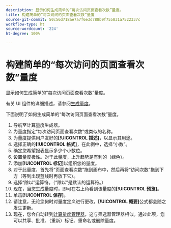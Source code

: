 ```yaml
---
description: 显示如何生成简单的“每次访问页面查看次数”量度。
title: 构建简单的“每次访问的页面查看次数”量度
source-git-commit: 50c56d718ae7a7f6e3d788b9f755831a7522337c
workflow-type: ht
source-wordcount: '224'
ht-degree: 100%

---
```


# 构建简单的“每次访问的页面查看次数”量度

显示如何生成简单的“每次访问页面查看次数”量度。

有关 UI 组件的详细描述，请参阅[生成量度](/help/components/calc-metrics/cm-workflow/cm-build-metrics.md)。

下面说明了如何生成简单的“每次访问页面查看次数”量度。

1. 导航至计算量度生成器。
1. 为量度指定“每次访问页面查看次数”或类似的名称。
1. 为量度提供用户友好的&#x200B;**[!UICONTROL 描述]**，以显示其用途。
1. 选择正确的&#x200B;**[!UICONTROL 格式]**，在此例中，选择“小数”。
1. 确定您希望报表显示多少个小数位。
1. 设置量度极性。对于此量度，上升趋势是有利的（绿色）。
1. 添加&#x200B;**[!UICONTROL 标记]**&#x200B;以组织您的量度。
1. 对于此量度，首先将“页面查看次数”拖到画布中，然后再将“访问次数”拖到下方（等到出现蓝线时再放下它）。
1. 选择“除以”运算符。（“除以”是默认的运算符。）
1. 现在，当您生成量度时，即可在右上角看到该量度的&#x200B;**[!UICONTROL 预览]**。
1. 单击&#x200B;**[!UICONTROL 保存]**。
1. 请注意，无论您何时对量度定义进行更改，**[!UICONTROL 概要]**&#x200B;公式都会随之发生更新。
1. 现在，您会自动转到[计算量度管理器](/help/components/calc-metrics/cm-workflow/cm-manager.md)，这与筛选器管理器相似。通过此项，您可以共享、批准、（重新）标记、重命名或删除量度。
